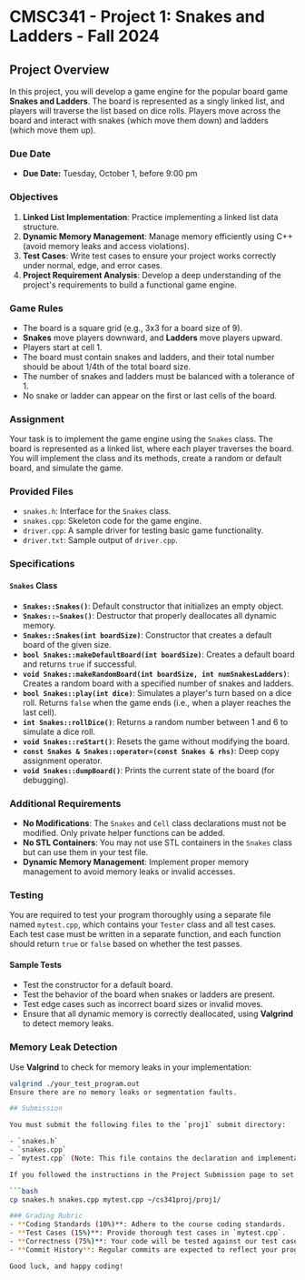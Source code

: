 # CMSC341 - Project 1: Snakes and Ladders - Fall 2024

## Project Overview

In this project, you will develop a game engine for the popular board game **Snakes and Ladders**. The board is represented as a singly linked list, and players will traverse the list based on dice rolls. Players move across the board and interact with snakes (which move them down) and ladders (which move them up).

### Due Date
- **Due Date:** Tuesday, October 1, before 9:00 pm

### Objectives
1. **Linked List Implementation**: Practice implementing a linked list data structure.
2. **Dynamic Memory Management**: Manage memory efficiently using C++ (avoid memory leaks and access violations).
3. **Test Cases**: Write test cases to ensure your project works correctly under normal, edge, and error cases.
4. **Project Requirement Analysis**: Develop a deep understanding of the project's requirements to build a functional game engine.

### Game Rules
- The board is a square grid (e.g., 3x3 for a board size of 9).
- **Snakes** move players downward, and **Ladders** move players upward.
- Players start at cell 1.
- The board must contain snakes and ladders, and their total number should be about 1/4th of the total board size.
- The number of snakes and ladders must be balanced with a tolerance of 1.
- No snake or ladder can appear on the first or last cells of the board.

### Assignment

Your task is to implement the game engine using the `Snakes` class. The board is represented as a linked list, where each player traverses the board. You will implement the class and its methods, create a random or default board, and simulate the game.

### Provided Files
- `snakes.h`: Interface for the `Snakes` class.
- `snakes.cpp`: Skeleton code for the game engine.
- `driver.cpp`: A sample driver for testing basic game functionality.
- `driver.txt`: Sample output of `driver.cpp`.

### Specifications

#### `Snakes` Class
- **`Snakes::Snakes()`**: Default constructor that initializes an empty object.
- **`Snakes::~Snakes()`**: Destructor that properly deallocates all dynamic memory.
- **`Snakes::Snakes(int boardSize)`**: Constructor that creates a default board of the given size.
- **`bool Snakes::makeDefaultBoard(int boardSize)`**: Creates a default board and returns `true` if successful.
- **`void Snakes::makeRandomBoard(int boardSize, int numSnakesLadders)`**: Creates a random board with a specified number of snakes and ladders.
- **`bool Snakes::play(int dice)`**: Simulates a player's turn based on a dice roll. Returns `false` when the game ends (i.e., when a player reaches the last cell).
- **`int Snakes::rollDice()`**: Returns a random number between 1 and 6 to simulate a dice roll.
- **`void Snakes::reStart()`**: Resets the game without modifying the board.
- **`const Snakes & Snakes::operator=(const Snakes & rhs)`**: Deep copy assignment operator.
- **`void Snakes::dumpBoard()`**: Prints the current state of the board (for debugging).

### Additional Requirements
- **No Modifications**: The `Snakes` and `Cell` class declarations must not be modified. Only private helper functions can be added.
- **No STL Containers**: You may not use STL containers in the `Snakes` class but can use them in your test file.
- **Dynamic Memory Management**: Implement proper memory management to avoid memory leaks or invalid accesses.

### Testing
You are required to test your program thoroughly using a separate file named `mytest.cpp`, which contains your `Tester` class and all test cases. Each test case must be written in a separate function, and each function should return `true` or `false` based on whether the test passes.

#### Sample Tests
- Test the constructor for a default board.
- Test the behavior of the board when snakes or ladders are present.
- Test edge cases such as incorrect board sizes or invalid moves.
- Ensure that all dynamic memory is correctly deallocated, using **Valgrind** to detect memory leaks.

### Memory Leak Detection
Use **Valgrind** to check for memory leaks in your implementation:
```bash
valgrind ./your_test_program.out
Ensure there are no memory leaks or segmentation faults.

## Submission

You must submit the following files to the `proj1` submit directory:

- `snakes.h`
- `snakes.cpp`
- `mytest.cpp` (Note: This file contains the declaration and implementation of your `Tester` class as well as all your test cases.)

If you followed the instructions in the Project Submission page to set up your directories, you can submit your code using the following command:

```bash
cp snakes.h snakes.cpp mytest.cpp ~/cs341proj/proj1/

### Grading Rubric
- **Coding Standards (10%)**: Adhere to the course coding standards.
- **Test Cases (15%)**: Provide thorough test cases in `mytest.cpp`.
- **Correctness (75%)**: Your code will be tested against our test cases to verify functionality.
- **Commit History**: Regular commits are expected to reflect your progress throughout the project.

Good luck, and happy coding!

